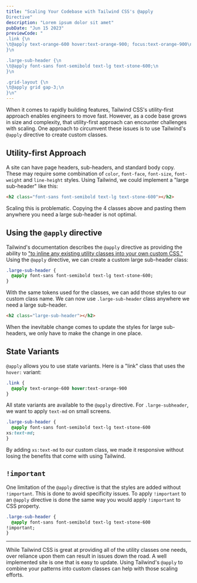 ```yaml
---
title: "Scaling Your Codebase with Tailwind CSS's @apply
Directive"
description: "Lorem ipsum dolor sit amet"
pubDate: "Jun 15 2023"
previewCode: "
.link {\n
\t@apply text-orange-600 hover:text-orange-900; focus:text-orange-900\n
}\n

.large-sub-header {\n
\t@apply font-sans font-semibold text-lg text-stone-600;\n
}\n

.grid-layout {\n
\t@apply grid gap-3;\n
}\n"
---
```


When it comes to rapidly building features, Tailwind CSS's
utility-first approach enables engineers to move fast. However, as
a code base grows in size and complexity, that utility-first
approach can encounter challenges with scaling. One approach to
circumvent these issues is to use Tailwind's `@apply` directive to
create custom classes.

## Utility-first Approach

A site can have page headers, sub-headers, and standard body copy.
These may require some combination of `color`, `font-face`,
`font-size`, `font-weight` and `line-height` styles. Using
Tailwind, we could implement a "large sub-header" like this:

```html
<h2 class="font-sans font-semibold text-lg text-stone-600"></h2>
```

Scaling this is problematic. Copying the 4 classes above and
pasting them anywhere you need a large sub-header is not optimal.

## Using the `@apply` directive

Tailwind's documentation describes the `@apply` directive as
providing the ability to ["to inline any existing utility classes
into your own custom
CSS."](https://tailwindcss.com/docs/functions-and-directives#apply)
Using the `@apply` directive, we can create a custom large
sub-header class:

```sass
.large-sub-header {
  @apply font-sans font-semibold text-lg text-stone-600;
}
```

With the same tokens used for the classes, we can add those styles
to our custom class name. We can now use `.large-sub-header` class
anywhere we need a large sub-header.

```html
<h2 class="large-sub-header"></h2>
```

When the inevitable change comes to update the styles for large
sub-headers, we only have to make the change in one place.

## State Variants

`@apply` allows you to use state variants. Here is a "link" class
that uses the `hover:` variant:

```sass
.link {
  @apply text-orange-600 hover:text-orange-900
}
```

All state variants are available to the `@apply` directive. For
`.large-subheader`, we want to apply `text-md` on small screens.

```sass
.large-sub-header {
  @apply font-sans font-semibold text-lg text-stone-600
xs:text-md;
}
```

By adding `xs:text-md` to our custom class, we made it responsive
without losing the benefits that come with using Tailwind.

## `!important`

One limitation of the `@apply` directive is that the styles are
added without `!important`. This is done to avoid specificity
issues. To apply `!important` to an `@apply` directive is done the
same way you would apply `!important` to CSS property.

```sass
.large-sub-header {
  @apply font-sans font-semibold text-lg text-stone-600
!important;
}
```

---

While Tailwind CSS is great at providing all of the utility
classes one needs, over reliance upon them can result in issues
down the road. A well implemented site is one that is easy to
update. Using Tailwind's `@apply` to combine your patterns into
custom classes can help with those scaling efforts.
